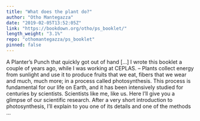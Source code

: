 ```yaml
---
title: "What does the plant do?"
author: "Otho Mantegazza"
date: "2019-02-05T13:52:05Z"
link: "https://bookdown.org/otho/ps_booklet/"
length_weight: "3.1%"
repo: "othomantegazza/ps_booklet"
pinned: false
---
```


A Planter’s Punch that quickly got out of hand [...] I wrote this booklet a couple of years ago, while I was working at CEPLAS. – Plants collect energy from sunlight and use it to produce fruits that we eat, fibers that we wear and much, much more; in a process called photosynthesis. This process is fundamental for our life on Earth, and it has been intensively studied for centuries by scientists. Scientists like me, like us. Here I’ll give you a glimpse of our scientific research. After a very short introduction to photosynthesis, I’ll explain to you one of its details and one of the methods  ...
